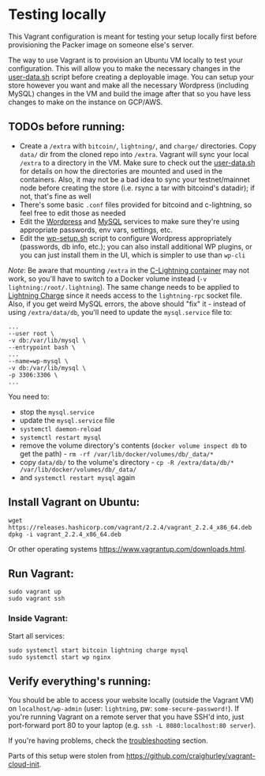 # Testing locally
This Vagrant configuration is meant for testing your setup locally first before provisioning the Packer image on someone else's server.

The way to use Vagrant is to provision an Ubuntu VM locally to test your configuration. This will allow you to make the necessary changes in the [user-data.sh](../../src/startup/user-data.sh) script before creating a deployable image. You can setup your store however you want and make all the necessary Wordpress (including MySQL) changes in the VM and build the image after that so you have less changes to make on the instance on GCP/AWS.

## TODOs before running:
* Create a `/extra` with `bitcoin/`, `lightning/`, and `charge/` directories. Copy `data/` dir from the cloned repo into `/extra`. Vagrant will sync your local `/extra` to a directory in the VM. Make sure to check out the [user-data.sh](../../src/startup/user-data.sh) for details on how the directories are mounted and used in the containers. Also, it may not be a bad idea to sync your testnet/mainnet node before creating the store (i.e. rsync a tar with bitcoind's datadir); if not, that's fine as well
* There's some basic `.conf` files provided for bitcoind and c-lightning, so feel free to edit those as needed
* Edit the [Wordpress](../../src/startup/user-data.sh#L128) and [MySQL](../../src/startup/user-data.sh#L162) services to make sure they're using appropriate passwords, env vars, settings, etc.
* Edit the [wp-setup.sh](../../src/startup/user-data.sh#L347) script to configure Wordpress appropriately (passwords, db info, etc.); you can also install additional WP plugins, or you can just install them in the UI, which is simpler to use than `wp-cli`

*Note*: Be aware that mounting `/extra` in the [C-Lightning container](../../src/startup/user-data.sh#L81) may not work, so you'll have to switch to a Docker volume instead (`-v lightning:/root/.lightning`). The same change needs to be applied to [Lightning Charge](../../src/startup/user-data.sh#L110) since it needs access to the `lightning-rpc` socket file.
Also, if you get weird MySQL errors, the above should "fix" it - instead of using `/extra/data/db`, you'll need to update the `mysql.service` file to:
```
...
--user root \
-v db:/var/lib/mysql \
--entrypoint bash \
...
--name=wp-mysql \
-v db:/var/lib/mysql \
-p 3306:3306 \
...
```
You need to: 
* stop the `mysql.service` 
* update the `mysql.service` file 
* `systemctl daemon-reload`
* `systemctl restart mysql` 
* remove the volume directory's contents (`docker volume inspect db` to get the path) - `rm -rf /var/lib/docker/volumes/db/_data/*`
* copy `data/db/` to the volume's directory - `cp -R /extra/data/db/* /var/lib/docker/volumes/db/_data/`
* and `systemctl restart mysql` again

## Install Vagrant on Ubuntu:
```
wget https://releases.hashicorp.com/vagrant/2.2.4/vagrant_2.2.4_x86_64.deb
dpkg -i vagrant_2.2.4_x86_64.deb
```

Or other operating systems https://www.vagrantup.com/downloads.html.

## Run Vagrant:
```
sudo vagrant up
sudo vagrant ssh
```
### Inside Vagrant:
Start all services:
```
sudo systemctl start bitcoin lightning charge mysql
sudo systemctl start wp nginx
```

## Verify everything's running:
You should be able to access your website locally (outside the Vagrant VM) on `localhost/wp-admin` (user: `lightning`, pw: `some-secure-password!`). If you're running Vagrant on a remote server that you have SSH'd into, just port-forward port 80 to your laptop (e.g. `ssh -L 8080:localhost:80 server`).

If you're having problems, check the [troubleshooting](../../README.md#troubleshooting) section.

Parts of this setup were stolen from https://github.com/craighurley/vagrant-cloud-init.
